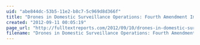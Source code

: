 ```yaml
---
uid: "abe844dc-53b5-11e2-b8c7-5c969d8d366f"
title: "Drones in Domestic Surveillance Operations: Fourth Amendment Implications and Legislative Responses #drones"
created: "2012-09-11 00:05:19"
page_url: "http://fulltextreports.com/2012/09/10/drones-in-domestic-surveillance-operations-fourth-amendment-implications-and-legislative-responses/"
filename: "Drones in Domestic Surveillance Operations: Fourth Amendment Implications and Legislative Responses #drones.html"
---
```

